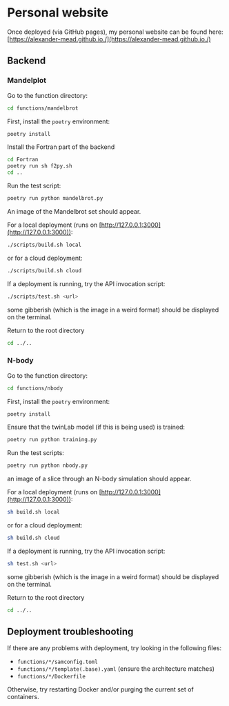 # Personal website

Once deployed (via GitHub pages), my personal website can be found here:
[https://alexander-mead.github.io./](https://alexander-mead.github.io./)

## Backend

### Mandelplot

Go to the function directory:

```sh
cd functions/mandelbrot
```

First, install the `poetry` environment:

```sh
poetry install
```

Install the Fortran part of the backend

```sh
cd Fortran
poetry run sh f2py.sh
cd ..
```

Run the test script:

```sh
poetry run python mandelbrot.py
```

An image of the Mandelbrot set should appear.

For a local deployment (runs on [http://127.0.0.1:3000](http://127.0.0.1:3000)):

```sh
./scripts/build.sh local
```

or for a cloud deployment:

```sh
./scripts/build.sh cloud
```

If a deployment is running, try the API invocation script:

```sh
./scripts/test.sh <url>
```

some gibberish (which is the image in a weird format) should be displayed on the
terminal.

Return to the root directory

```sh
cd ../..
```

### N-body

Go to the function directory:

```sh
cd functions/nbody
```

First, install the `poetry` environment:

```sh
poetry install
```

Ensure that the twinLab model (if this is being used) is trained:

```sh
poetry run python training.py
```

Run the test scripts:

```sh
poetry run python nbody.py
```

an image of a slice through an N-body simulation should appear.

For a local deployment (runs on [http://127.0.0.1:3000](http://127.0.0.1:3000)):

```sh
sh build.sh local
```

or for a cloud deployment:

```sh
sh build.sh cloud
```

If a deployment is running, try the API invocation script:

```sh
sh test.sh <url>
```

some gibberish (which is the image in a weird format) should be displayed on the
terminal.

Return to the root directory

```sh
cd ../..
```

## Deployment troubleshooting

If there are any problems with deployment, try looking in the following files:

- `functions/*/samconfig.toml`
- `functions/*/template(.base).yaml` (ensure the architecture matches)
- `functions/*/Dockerfile`

Otherwise, try restarting Docker and/or purging the current set of containers.
